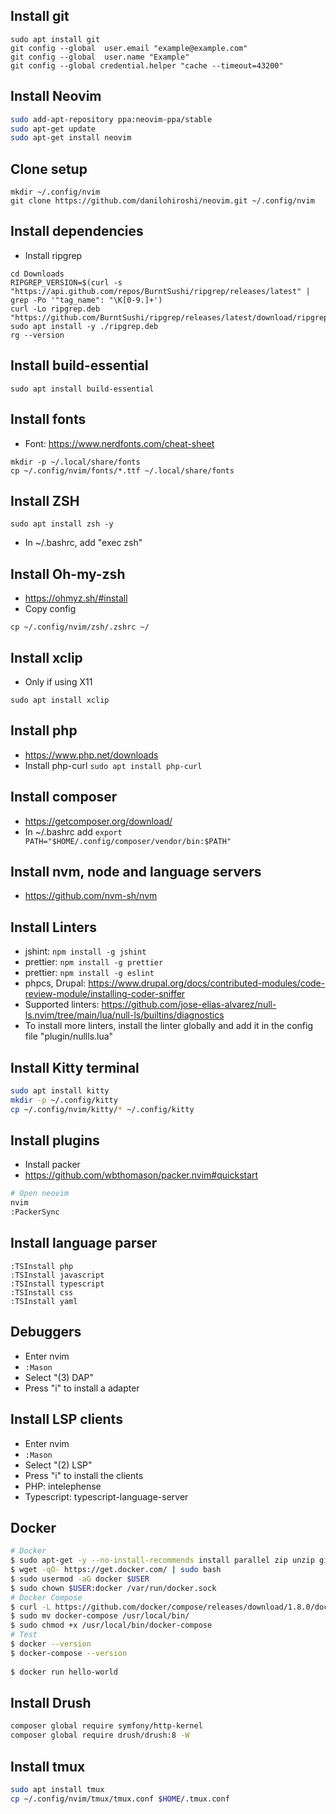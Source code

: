 ## Install git
```basg
sudo apt install git
git config --global  user.email "example@example.com"
git config --global  user.name "Example"
git config --global credential.helper "cache --timeout=43200"
```

## Install Neovim

```bash
sudo add-apt-repository ppa:neovim-ppa/stable
sudo apt-get update
sudo apt-get install neovim
```

## Clone setup

```
mkdir ~/.config/nvim
git clone https://github.com/danilohiroshi/neovim.git ~/.config/nvim
```

## Install dependencies
- Install ripgrep
```
cd Downloads
RIPGREP_VERSION=$(curl -s "https://api.github.com/repos/BurntSushi/ripgrep/releases/latest" | grep -Po '"tag_name": "\K[0-9.]+')
curl -Lo ripgrep.deb "https://github.com/BurntSushi/ripgrep/releases/latest/download/ripgrep_${RIPGREP_VERSION}_amd64.deb"
sudo apt install -y ./ripgrep.deb
rg --version
```

## Install build-essential
```
sudo apt install build-essential
```

## Install fonts
- Font: https://www.nerdfonts.com/cheat-sheet
```
mkdir -p ~/.local/share/fonts
cp ~/.config/nvim/fonts/*.ttf ~/.local/share/fonts
```

## Install ZSH
```
sudo apt install zsh -y
```
- In ~/.bashrc, add "exec zsh"

## Install Oh-my-zsh
- https://ohmyz.sh/#install
- Copy config
```
cp ~/.config/nvim/zsh/.zshrc ~/
```

## Install xclip
- Only if using X11
```
sudo apt install xclip
```

## Install php
- https://www.php.net/downloads
- Install php-curl ```sudo apt install php-curl```

## Install composer
- https://getcomposer.org/download/
- In ~/.bashrc add ```export PATH="$HOME/.config/composer/vendor/bin:$PATH"```

## Install nvm, node and language servers
- https://github.com/nvm-sh/nvm

## Install Linters
- jshint: ```npm install -g jshint```
- prettier: ```npm install -g prettier```
- prettier: ```npm install -g eslint```
- phpcs, Drupal: https://www.drupal.org/docs/contributed-modules/code-review-module/installing-coder-sniffer
- Supported linters: https://github.com/jose-elias-alvarez/null-ls.nvim/tree/main/lua/null-ls/builtins/diagnostics
- To install more linters, install the linter globally and add it in the config file "plugin/nullls.lua"

## Install Kitty terminal
```bash
sudo apt install kitty
mkdir -p ~/.config/kitty
cp ~/.config/nvim/kitty/* ~/.config/kitty
```

## Install plugins
- Install packer
- https://github.com/wbthomason/packer.nvim#quickstart

```bash
# Open neovim
nvim
:PackerSync
```

## Install language parser
```
:TSInstall php
:TSInstall javascript
:TSInstall typescript
:TSInstall css
:TSInstall yaml
```

## Debuggers
- Enter nvim
- ```:Mason```
- Select "(3) DAP"
- Press "i" to install a adapter

## Install LSP clients
- Enter nvim
- ```:Mason```
- Select "(2) LSP"
- Press "i" to install the clients
- PHP: intelephense
- Typescript: typescript-language-server

## Docker

```bash
# Docker
$ sudo apt-get -y --no-install-recommends install parallel zip unzip git curl meld gitg vim mysql-client nfs-common mc php-curl jq
$ wget -qO- https://get.docker.com/ | sudo bash
$ sudo usermod -aG docker $USER
$ sudo chown $USER:docker /var/run/docker.sock
# Docker Compose
$ curl -L https://github.com/docker/compose/releases/download/1.8.0/docker-compose-`uname -s`-`uname -m` > docker-compose
$ sudo mv docker-compose /usr/local/bin/
$ sudo chmod +x /usr/local/bin/docker-compose
# Test
$ docker --version
$ docker-compose --version
  
$ docker run hello-world
```

## Install Drush

```bash
composer global require symfony/http-kernel
composer global require drush/drush:8 -W      
```
## Install tmux
```bash
sudo apt install tmux
cp ~/.config/nvim/tmux/tmux.conf $HOME/.tmux.conf
```
